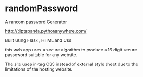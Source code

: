 # randomPassword
A random password Generator


http://diptapanda.pythonanywhere.com/

Built using Flask , HTML and Css

this web app uses a secure algorithm to produce a 16 digit secure passoword suitable for any website.

The site uses in-tag CSS instead of external style sheet due to the limitations of the hosting website.
